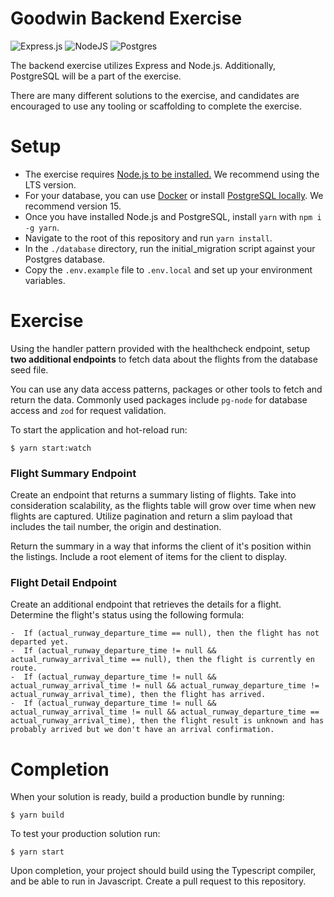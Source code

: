 # Goodwin Backend Exercise

![Express.js](https://img.shields.io/badge/express.js-%23404d59.svg?style=for-the-badge&logo=express&logoColor=%2361DAFB) ![NodeJS](https://img.shields.io/badge/node.js-6DA55F?style=for-the-badge&logo=node.js&logoColor=white) ![Postgres](https://img.shields.io/badge/postgres-%23316192.svg?style=for-the-badge&logo=postgresql&logoColor=white)

The backend exercise utilizes Express and Node.js.  Additionally, PostgreSQL will be a part of the exercise. 

There are many different solutions to the exercise, and candidates are encouraged to use any tooling or scaffolding to complete the exercise.

# Setup

-  The exercise requires [Node.js to be installed.](https://nodejs.org/en/download)  We recommend using the LTS version.
-  For your database, you can use [Docker](https://hub.docker.com/_/postgres) or install [PostgreSQL locally](https://www.postgresql.org/download/).  We recommend version 15.
-  Once you have installed Node.js and PostgreSQL, install `yarn` with `npm i -g yarn`.
-  Navigate to the root of this repository and run `yarn install`.
-  In the `./database` directory, run the initial_migration script against your Postgres database.
-  Copy the `.env.example` file to `.env.local` and set up your environment variables.

# Exercise

Using the handler pattern provided with the healthcheck endpoint, setup 
**two additional endpoints** to fetch data about the flights from the 
database seed file. 

You can use any data access patterns, packages or other tools to fetch and 
return the data.  Commonly used packages include `pg-node` for database 
access and `zod` for request validation.

To start the application and hot-reload run:

```
$ yarn start:watch
```

### Flight Summary Endpoint

Create an endpoint that returns a summary listing of flights.  Take into 
consideration scalability, as the flights table will grow over time when new 
flights are captured.  Utilize pagination and return a slim payload that 
includes the tail number, the origin and destination.

Return the summary in a way that informs the client of it's position within 
the listings.  Include a root element of items for the client to display.

### Flight Detail Endpoint

Create an additional endpoint that retrieves the details for a flight.  Determine the 
flight's status using the following formula:

```
-  If (actual_runway_departure_time == null), then the flight has not departed yet.
-  If (actual_runway_departure_time != null && actual_runway_arrival_time == null), then the flight is currently en route.
-  If (actual_runway_departure_time != null && actual_runway_arrival_time != null && actual_runway_departure_time != actual_runway_arrival_time), then the flight has arrived.
-  If (actual_runway_departure_time != null && actual_runway_arrival_time != null && actual_runway_departure_time == actual_runway_arrival_time), then the flight result is unknown and has probably arrived but we don't have an arrival confirmation.
```

# Completion

When your solution is ready, build a production bundle by running:

```
$ yarn build
```

To test your production solution run:

```
$ yarn start
```

Upon completion, your project should build using the Typescript compiler, 
and be able to run in Javascript.  Create a pull request to this repository.
